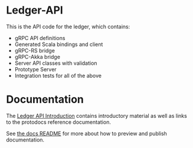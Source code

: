 # Ledger-API

This is the API code for the ledger, which contains:
 * gRPC API definitions
 * Generated Scala bindings and client
 * gRPC-RS bridge
 * gRPC-Akka bridge
 * Server API classes with validation
 * Prototype Server
 * Integration tests for all of the above

# Documentation

The [Ledger API Introduction](https://docs.daml.com/app-dev/grpc/index.html) contains introductory material as well as links to the protodocs reference documentation.

See [the docs README](/docs/README.md) for more about how to preview and publish documentation.
